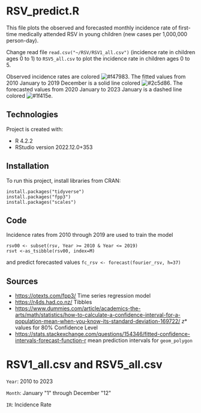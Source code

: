 # RSV_predict.R
This file plots the observed and forecasted monthly incidence rate of first-time medically attended RSV in young children (new cases per 1,000,000 person-day).

Change read file `read.csv("~/RSV/RSV1_all.csv")` (incidence rate in children ages 0 to 1) to `RSV5_all.csv` to plot the incidence rate in children ages 0 to 5.

Observed incidence rates are colored ![#f47983](https://placehold.co/15x15/f47983/f47983.png). The fitted values from 2010 January to 2019 December is a solid line colored ![#2c5d86](https://placehold.co/15x15/2c5d86/2c5d86.png). The forecasted values from 2020 January to 2023 January is a dashed line colored ![#1f415e](https://placehold.co/15x15/1f415e/1f415e.png).

## Technologies
Project is created with:
* R 4.2.2
* RStudio version 2022.12.0+353

## Installation
To run this project, install libraries from CRAN:
```
install.packages("tidyverse")
install.packages("fpp3")
install.packages("scales")
```

## Code
Incidence rates from 2010 through 2019 are used to train the model
```
rsv00 <- subset(rsv, Year >= 2010 & Year <= 2019)
rsvt <-as_tsibble(rsv00, index=M)
```
and predict forecasted values `fc_rsv <- forecast(fourier_rsv, h=37)`

## Sources
* https://otexts.com/fpp3/ Time series regression model
* https://r4ds.had.co.nz/ Tibbles
* https://www.dummies.com/article/academics-the-arts/math/statistics/how-to-calculate-a-confidence-interval-for-a-population-mean-when-you-know-its-standard-deviation-169722/ _z_* values for 80% Confidence Level
* https://stats.stackexchange.com/questions/154346/fitted-confidence-intervals-forecast-function-r mean prediction intervals for `geom_polygon`

# RSV1_all.csv and RSV5_all.csv
`Year`: 2010 to 2023

`Month`: January "1" through December "12"

`IR`: Incidence Rate
